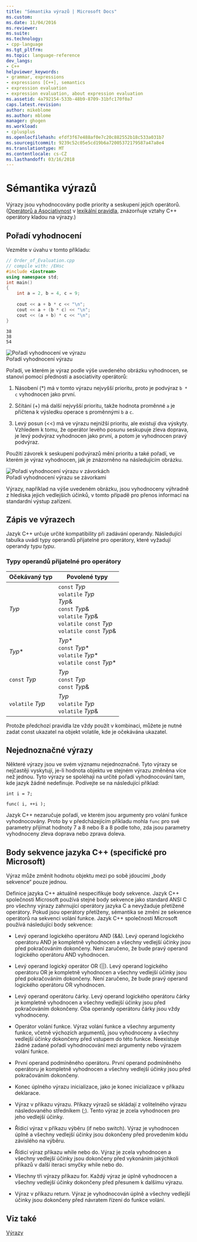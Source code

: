```yaml
---
title: "Sémantika výrazů | Microsoft Docs"
ms.custom: 
ms.date: 11/04/2016
ms.reviewer: 
ms.suite: 
ms.technology:
- cpp-language
ms.tgt_pltfrm: 
ms.topic: language-reference
dev_langs:
- C++
helpviewer_keywords:
- grammar, expressions
- expressions [C++], semantics
- expression evaluation
- expression evaluation, about expression evaluation
ms.assetid: 4a792154-533b-48b9-8709-31bfc170f0a7
caps.latest.revision: 
author: mikeblome
ms.author: mblome
manager: ghogen
ms.workload:
- cplusplus
ms.openlocfilehash: efdf3f67e488af0e7c20c882552b18c533a031b7
ms.sourcegitcommit: 9239c52c05e5cd19b6a72005372179587a47a8e4
ms.translationtype: MT
ms.contentlocale: cs-CZ
ms.lasthandoff: 03/16/2018
---
```

# <a name="semantics-of-expressions"></a>Sémantika výrazů
Výrazy jsou vyhodnocovány podle priority a seskupení jejich operátorů. ([Operátorů a Asociativnost](../cpp/cpp-built-in-operators-precedence-and-associativity.md) v [lexikální pravidla](../cpp/lexical-conventions.md), znázorňuje vztahy C++ operátory kladou na výrazy.)  
  
## <a name="order-of-evaluation"></a>Pořadí vyhodnocení  
 Vezměte v úvahu v tomto příkladu:  
  
```cpp  
// Order_of_Evaluation.cpp  
// compile with: /EHsc  
#include <iostream>  
using namespace std;  
int main()  
{  
    int a = 2, b = 4, c = 9;  
  
    cout << a + b * c << "\n";  
    cout << a + (b * c) << "\n";  
    cout << (a + b) * c << "\n";  
}  
```  
  
```Output  
38  
38  
54  
```  
  
 ![Pořadí vyhodnocení ve výrazu](../cpp/media/vc38zv1.gif "vc38ZV1")  
Pořadí vyhodnocení výrazu  
  
 Pořadí, ve kterém je výraz podle výše uvedeného obrázku vyhodnocen, se stanoví pomocí přednosti a asociativity operátorů:  
  
1.  Násobení (\*) má v tomto výrazu nejvyšší prioritu, proto je podvýraz `b * c` vyhodnocen jako první.  
  
2.  Sčítání (+) má další nejvyšší prioritu, takže hodnota proměnné `a` je přičtena k výsledku operace s proměnnými `b` a `c`.  
  
3.  Levý posun (<<) má ve výrazu nejnižší prioritu, ale existují dva výskyty. Vzhledem k tomu, že operátor levého posunu seskupuje zleva doprava, je levý podvýraz vyhodnocen jako první, a potom je vyhodnocen pravý podvýraz.  
  
 Použití závorek k seskupení podvýrazů mění prioritu a také pořadí, ve kterém je výraz vyhodnocen, jak je znázorněno na následujícím obrázku.  
  
 ![Pořadí vyhodnocení výrazu v závorkách](../cpp/media/vc38zv2.gif "vc38ZV2")  
Pořadí vyhodnocení výrazu se závorkami  
  
 Výrazy, například na výše uvedeném obrázku, jsou vyhodnoceny výhradně z hlediska jejich vedlejších účinků, v tomto případě pro přenos informací na standardní výstup zařízení.  
  
## <a name="notation-in-expressions"></a>Zápis ve výrazech  
 Jazyk C++ určuje určité kompatibility při zadávání operandy. Následující tabulka uvádí typy operandů přijatelné pro operátory, které vyžadují operandy typu *typu*.  
  
### <a name="operand-types-acceptable-to-operators"></a>Typy operandů přijatelné pro operátory  
  
|Očekávaný typ|Povolené typy|  
|-------------------|-------------------|  
|*Typ*|`const` *Typ*<br /> `volatile` *Typ*<br /> *Typ*&<br /> `const` *Typ*&<br /> `volatile` *Typ*&<br /> `volatile const` *Typ*<br /> `volatile const` *Typ*&|  
|*Typ*\*|*Typ*\*<br /> `const` *Typ*\*<br /> `volatile` *Typ*\*<br /> `volatile const` *Typ*\*|  
|`const` *Typ*|*Typ*<br /> `const` *Typ*<br />`const` *Typ*&|  
|`volatile` *Typ*|*Typ*<br /> `volatile` *Typ*<br /> `volatile` *Typ*&|  
  
 Protože předchozí pravidla lze vždy použít v kombinaci, můžete je nutné zadat const ukazatel na objekt volatile, kde je očekávána ukazatel.  
  
## <a name="ambiguous-expressions"></a>Nejednoznačné výrazy  
 Některé výrazy jsou ve svém významu nejednoznačné. Tyto výrazy se nejčastěji vyskytují, je-li hodnota objektu ve stejném výrazu změněna více než jednou. Tyto výrazy se spoléhají na určité pořadí vyhodnocování tam, kde jazyk žádné nedefinuje. Podívejte se na následující příklad:  
  
```  
int i = 7;  
  
func( i, ++i );  
```  
  
 Jazyk C++ nezaručuje pořadí, ve kterém jsou argumenty pro volání funkce vyhodnocovány. Proto by v předcházejícím příkladu mohla `func` pro své parametry přijímat hodnoty 7 a 8 nebo 8 a 8 podle toho, zda jsou parametry vyhodnoceny zleva doprava nebo zprava doleva.  
  
## <a name="c-sequence-points-microsoft-specific"></a>Body sekvence jazyka C++ (specifické pro Microsoft)  
 Výraz může změnit hodnotu objektu mezi po sobě jdoucími „body sekvence“ pouze jednou.  
  
 Definice jazyka C++ aktuálně nespecifikuje body sekvence. Jazyk C++ společnosti Microsoft používá stejné body sekvence jako standard ANSI C pro všechny výrazy zahrnující operátory jazyka C a nevyžaduje přetížené operátory. Pokud jsou operátory přetíženy, sémantika se změní ze sekvence operátorů na sekvenci volání funkce. Jazyk C++ společnosti Microsoft používá následující body sekvence:  
  
-   Levý operand logického operátoru AND (&&). Levý operand logického operátoru AND je kompletně vyhodnocen a všechny vedlejší účinky jsou před pokračováním dokončeny. Není zaručeno, že bude pravý operand logického operátoru AND vyhodnocen.  
  
-   Levý operand logický operátor OR (&#124;&#124;). Levý operand logického operátoru OR je kompletně vyhodnocen a všechny vedlejší účinky jsou před pokračováním dokončeny. Není zaručeno, že bude pravý operand logického operátoru OR vyhodnocen.  
  
-   Levý operand operátoru čárky. Levý operand logického operátoru čárky je kompletně vyhodnocen a všechny vedlejší účinky jsou před pokračováním dokončeny. Oba operandy operátoru čárky jsou vždy vyhodnoceny.  
  
-   Operátor volání funkce. Výraz volání funkce a všechny argumenty funkce, včetně výchozích argumentů, jsou vyhodnoceny a všechny vedlejší účinky dokončeny před vstupem do této funkce. Neexistuje žádné zadané pořadí vyhodnocování mezi argumenty nebo výrazem volání funkce.  
  
-   První operand podmíněného operátoru. První operand podmíněného operátoru je kompletně vyhodnocen a všechny vedlejší účinky jsou před pokračováním dokončeny.  
  
-   Konec úplného výrazu inicializace, jako je konec inicializace v příkazu deklarace.  
  
-   Výraz v příkazu výrazu. Příkazy výrazů se skládají z volitelného výrazu následovaného středníkem (;). Tento výraz je zcela vyhodnocen pro jeho vedlejší účinky.  
  
-   Řídicí výraz v příkazu výběru (if nebo switch). Výraz je vyhodnocen úplně a všechny vedlejší účinky jsou dokončeny před provedením kódu závislého na výběru.  
  
-   Řídicí výraz příkazu while nebo do. Výraz je zcela vyhodnocen a všechny vedlejší účinky jsou dokončeny před vykonáním jakýchkoli příkazů v další iteraci smyčky while nebo do.  
  
-   Všechny tři výrazy příkazu for. Každý výraz je úplně vyhodnocen a všechny vedlejší účinky dokončeny před přesunem k dalšímu výrazu.  
  
-   Výraz v příkazu return. Výraz je vyhodnocován úplně a všechny vedlejší účinky jsou dokončeny před návratem řízení do funkce volání.  
  
## <a name="see-also"></a>Viz také  
 [Výrazy](../cpp/expressions-cpp.md)